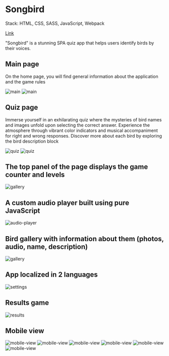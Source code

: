 # Songbird

Stack: HTML, CSS, SASS, JavaScript, Webpack

[Link](https://oolenkazolot-songbird.netlify.app/)

"Songbird" is a stunning SPA quiz app that helps users identify birds by their voices.

## Main page

On the home page, you will find general information about the application and the game rules

<image src="assets/screenshots/Screenshot_1.png" alt="main">
<image src="assets/screenshots/Screenshot_2.png" alt="main">

## Quiz page

Immerse yourself in an exhilarating quiz where the mysteries of bird names and images unfold upon selecting the correct answer. Experience the atmosphere through vibrant color indicators and musical accompaniment for right and wrong responses. Discover more about each bird by exploring the bird description block

<image src="assets/screenshots/Screenshot_3.png" alt="quiz">
<image src="assets/screenshots/Screenshot_4.png" alt="quiz">

## The top panel of the page displays the game counter and levels

<image src="assets/screenshots/Screenshot_7.png" alt="gallery">

## A custom audio player built using pure JavaScript

<image src="assets/screenshots/Screenshot_15.png" alt="audio-player">

## Bird gallery with information about them (photos, audio, name, description)

<image src="assets/screenshots/Screenshot_5.png" alt="gallery">

## App localized in 2 languages

<image src="assets/screenshots/Screenshot_6.png" alt="settings">

## Results game

<image src="assets/screenshots/Screenshot_8.png" alt="results">

## Mobile view

<image src="assets/screenshots/Screenshot_9.png" alt="mobile-view">
<image src="assets/screenshots/Screenshot_10.png" alt="mobile-view">
<image src="assets/screenshots/Screenshot_11.png" alt="mobile-view">
<image src="assets/screenshots/Screenshot_12.png" alt="mobile-view">
<image src="assets/screenshots/Screenshot_13.png" alt="mobile-view">
<image src="assets/screenshots/Screenshot_14.png" alt="mobile-view">
